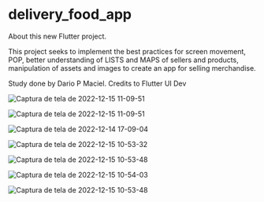 # delivery_food_app

About this new Flutter project.

This project seeks to implement the best practices for screen movement, POP, better understanding of LISTS and MAPS of sellers and products, manipulation of assets and images to create an app for selling merchandise.

Study done by Dario P Maciel.
Credits to Flutter UI Dev

![Captura de tela de 2022-12-15 11-09-51](https://user-images.githubusercontent.com/116087297/207882413-24986b20-ca4d-4928-8c48-e65e56bc61f6.png)

![Captura de tela de 2022-12-15 11-09-51](https://user-images.githubusercontent.com/116087297/207882431-100382ec-e0a1-4d73-95a0-61337e20722f.png)

![Captura de tela de 2022-12-14 17-09-04](https://user-images.githubusercontent.com/116087297/207881067-599de9c0-e0a8-4e28-9f35-251f6a591e15.png)

![Captura de tela de 2022-12-15 10-53-32](https://user-images.githubusercontent.com/116087297/207881364-46036057-9bd9-44f3-8e11-b09825822c09.png)

![Captura de tela de 2022-12-15 10-53-48](https://user-images.githubusercontent.com/116087297/207881346-84c8f7ab-00c5-435c-acdb-a9b7f13e3495.png)

![Captura de tela de 2022-12-15 10-54-03](https://user-images.githubusercontent.com/116087297/207881392-01889eb1-0d15-4946-a288-e3f528f7354f.png)

![Captura de tela de 2022-12-15 10-53-48](https://user-images.githubusercontent.com/116087297/207881422-31eb40c6-f3f1-4a80-9a0a-c01bffde2a5c.png)
